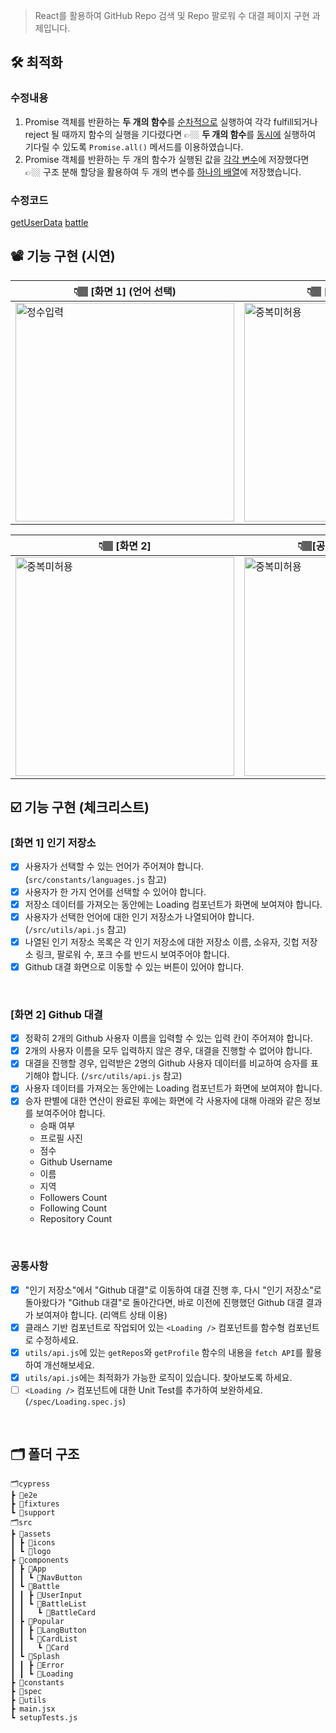 > React를 활용하여 GitHub Repo 검색 및 Repo 팔로워 수 대결 페이지 구현 과제입니다.
## 🛠️ 최적화
### 수정내용
1. Promise 객체를 반환하는 **두 개의 함수**를 <ins>순차적으로</ins> 실행하여 각각 fulfill되거나 reject 될 때까지 함수의 실행을 기다렸다면 
👉🏼 **두 개의 함수**를 <ins>동시에</ins> 실행하여 기다릴 수 있도록 `Promise.all()` 메서드를 이용하였습니다. 
2. Promise 객체를 반환하는 두 개의 함수가 실행된 값을 <ins>각각 변수</ins>에 저장했다면
👉🏼 구조 분해 할당을 활용하여 두 개의 변수를 <ins>하나의 배열</ins>에 저장했습니다.

### 수정코드
[getUserData](https://github.com/vanillacoding/fullstack-bootcamp17-w10/blob/c239ba9a198e66a670437506316136f9b3dcf1d0/src/utils/api.js#L68-L80)
[battle](https://github.com/vanillacoding/fullstack-bootcamp17-w10/blob/c239ba9a198e66a670437506316136f9b3dcf1d0/src/utils/api.js#L86-L94)

## 📽️ 기능 구현 (시연)
|👇🏽 [화면 1] (언어 선택) | 👇🏽 [화면 1] (로딩 중) |
|-----------|-----------|
| <img src="https://github.com/vanillacoding/fullstack-bootcamp17-w10/assets/106927728/d5babc04-b6d2-46da-8d17-e94cd1a7609a" width="350px" alt="정수입력"> | <img src="https://github.com/vanillacoding/fullstack-bootcamp17-w10/assets/106927728/7c080496-cca0-483c-ade7-43333b33845a" width="350px" display="inline" alt="중복미허용"> | 

|👇🏽 [화면 2] | 👇🏽[공통 사항] (상태 저장) | 
|-----------|-----------|
| <img src="https://github.com/vanillacoding/fullstack-bootcamp17-w10/assets/106927728/3d0feb9b-c654-40a5-8195-52dfb4437958" width="350px" display="inline" alt="중복미허용"> | <img src="https://github.com/vanillacoding/fullstack-bootcamp17-w10/assets/106927728/3d0feb9b-c654-40a5-8195-52dfb4437958" width="350px" display="inline" alt="중복미허용"> | 

## ☑️ 기능 구현 (체크리스트)
### [화면 1] 인기 저장소

- [x] 사용자가 선택할 수 있는 언어가 주어져야 합니다. (`src/constants/languages.js` 참고)
- [x] 사용자가 한 가지 언어를 선택할 수 있어야 합니다.
- [x] 저장소 데이터를 가져오는 동안에는 Loading 컴포넌트가 화면에 보여져야 합니다.
- [x] 사용자가 선택한 언어에 대한 인기 저장소가 나열되어야 합니다. (`/src/utils/api.js` 참고)
- [x] 나열된 인기 저장소 목록은 각 인기 저장소에 대한 저장소 이름, 소유자, 깃헙 저장소 링크, 팔로워 수, 포크 수를 반드시 보여주어야 합니다.
- [x] Github 대결 화면으로 이동할 수 있는 버튼이 있어야 합니다.

<br>

### [화면 2] Github 대결

- [x] 정확히 2개의 Github 사용자 이름을 입력할 수 있는 입력 칸이 주어져야 합니다.
- [x] 2개의 사용자 이름을 모두 입력하지 않은 경우, 대결을 진행할 수 없어야 합니다.
- [x] 대결을 진행할 경우, 입력받은 2명의 Github 사용자 데이터를 비교하여 승자를 표기해야 합니다. (`/src/utils/api.js` 참고)
- [x] 사용자 데이터를 가져오는 동안에는 Loading 컴포넌트가 화면에 보여져야 합니다.
- [x] 승자 판별에 대한 연산이 완료된 후에는 화면에 각 사용자에 대해 아래와 같은 정보를 보여주어야 합니다.
  - 승패 여부
  - 프로필 사진
  - 점수
  - Github Username
  - 이름
  - 지역
  - Followers Count
  - Following Count
  - Repository Count

<br>

### 공통사항

- [x] "인기 저장소"에서 "Github 대결"로 이동하여 대결 진행 후, 다시 "인기 저장소"로 돌아왔다가 "Github 대결"로 돌아간다면, 바로 이전에 진행했던 Github 대결 결과가 보여져야 합니다. (리액트 상태 이용)
- [x] 클래스 기반 컴포넌트로 작업되어 있는 `<Loading />` 컴포넌트를 함수형 컴포넌트로 수정하세요.
- [x] `utils/api.js`에 있는 `getRepos`와 `getProfile` 함수의 내용을 `fetch API`를 활용하여 개선해보세요.
- [x] `utils/api.js`에는 최적화가 가능한 로직이 있습니다. 찾아보도록 하세요.
- [ ] `<Loading />` 컴포넌트에 대한 Unit Test를 추가하여 보완하세요. (`/spec/Loading.spec.js`)

<br/>


## 🗂️ 폴더 구조
```
🗂️cypress
┣ 📁e2e
┣ 📁fixtures
┗ 📁support
🗂️src
┣ 📁assets
┃ ┣ 📂icons
┃ ┗ 📂logo
┣ 📁components
┃ ┣ 📂App
┃ ┃ ┗ 📂NavButton
┃ ┗ 📂Battle
┃ ┃ ┣ 📂UserInput
┃ ┃ ┗ 📂BattleList
┃ ┃   ┗ 📂BattleCard
┃ ┣ 📂Popular
┃ ┃ ┣ 📂LangButton
┃ ┃ ┗ 📂CardList
┃ ┃   ┗ 📂Card
┃ ┗ 📂Splash
┃ ┃ ┣ 📂Error
┃ ┃ ┗ 📂Loading
┣ 📁constants
┣ 📁spec
┣ 📁utils
┣ main.jsx
┗ setupTests.js
```
